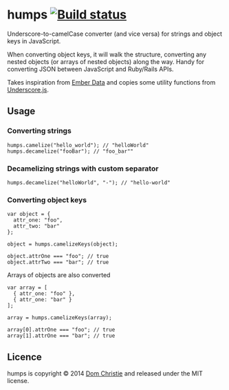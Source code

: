 humps [![Build status](https://secure.travis-ci.org/domchristie/humps.png)](http://travis-ci.org/#!/domchristie/humps)
=====

Underscore-to-camelCase converter (and vice versa) for strings and object keys in JavaScript.

When converting object keys, it will walk the structure, converting any nested objects (or arrays of nested objects) along the way. Handy for converting JSON between JavaScript and Ruby/Rails APIs.

Takes inspiration from [Ember Data](https://github.com/emberjs/data) and copies some utility functions from [Underscore.js](http://underscorejs.org/).

Usage
-----

### Converting strings

    humps.camelize("hello_world"); // "helloWorld"
    humps.decamelize("fooBar"); // "foo_bar""

### Decamelizing strings with custom separator

    humps.decamelize("helloWorld", "-"); // "hello-world"

### Converting object keys

    var object = {
      attr_one: "foo",
      attr_two: "bar"
    };

    object = humps.camelizeKeys(object);

    object.attrOne === "foo"; // true
    object.attrTwo === "bar"; // true

Arrays of objects are also converted

    var array = [
      { attr_one: "foo" },
      { attr_one: "bar" }
    ];

    array = humps.camelizeKeys(array);

    array[0].attrOne === "foo"; // true
    array[1].attrOne === "bar"; // true

Licence
-------
humps is copyright &copy; 2014 [Dom Christie](http://domchristie.co.uk) and released under the MIT license.